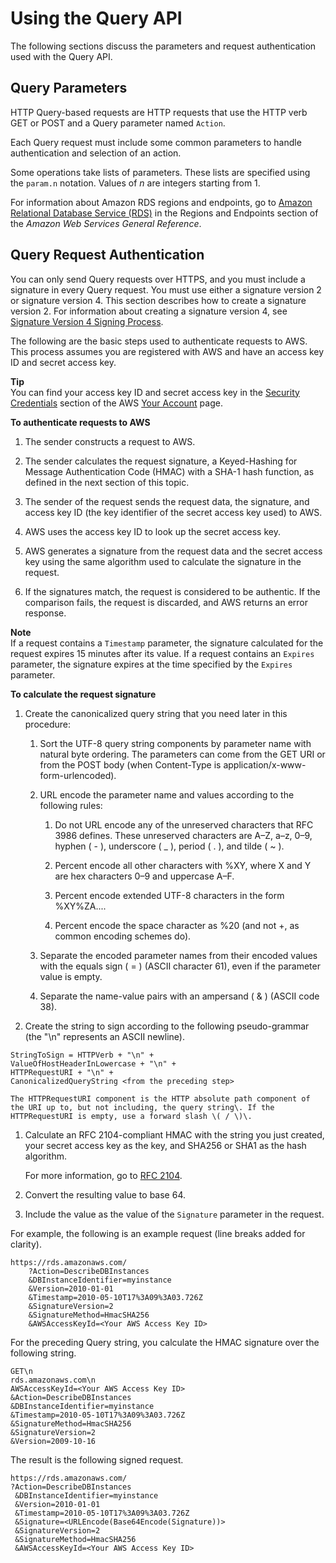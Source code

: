 # Using the Query API<a name="Using_the_Query_API"></a>

The following sections discuss the parameters and request authentication used with the Query API\.

## Query Parameters<a name="query-parameters"></a>

HTTP Query\-based requests are HTTP requests that use the HTTP verb GET or POST and a Query parameter named `Action`\.

Each Query request must include some common parameters to handle authentication and selection of an action\. 

Some operations take lists of parameters\. These lists are specified using the `param.n` notation\. Values of *n* are integers starting from 1\. 

For information about Amazon RDS regions and endpoints, go to [Amazon Relational Database Service \(RDS\)](http://docs.aws.amazon.com//general/latest/gr/rande.html#rds_region) in the Regions and Endpoints section of the *Amazon Web Services General Reference*\.

## Query Request Authentication<a name="query-authentication"></a>

You can only send Query requests over HTTPS, and you must include a signature in every Query request\. You must use either a signature version 2 or signature version 4\. This section describes how to create a signature version 2\. For information about creating a signature version 4, see [ Signature Version 4 Signing Process](http://docs.aws.amazon.com/general/latest/gr/signature-version-4.html)\. 

The following are the basic steps used to authenticate requests to AWS\. This process assumes you are registered with AWS and have an access key ID and secret access key\. 

**Tip**  
You can find your access key ID and secret access key in the [Security Credentials](https://portal.aws.amazon.com//gp/aws/developer/account/index.html?action=access-key) section of the AWS [Your Account](http://aws.amazon.com/account/) page\. 

**To authenticate requests to AWS**

1. The sender constructs a request to AWS\.

1. The sender calculates the request signature, a Keyed\-Hashing for Message Authentication Code \(HMAC\) with a SHA\-1 hash function, as defined in the next section of this topic\.

1. The sender of the request sends the request data, the signature, and access key ID \(the key identifier of the secret access key used\) to AWS\.

1. AWS uses the access key ID to look up the secret access key\.

1. AWS generates a signature from the request data and the secret access key using the same algorithm used to calculate the signature in the request\.

1. If the signatures match, the request is considered to be authentic\. If the comparison fails, the request is discarded, and AWS returns an error response\.

**Note**  
If a request contains a `Timestamp` parameter, the signature calculated for the request expires 15 minutes after its value\. If a request contains an `Expires` parameter, the signature expires at the time specified by the `Expires` parameter\. 

**To calculate the request signature**

1. Create the canonicalized query string that you need later in this procedure:

   1. Sort the UTF\-8 query string components by parameter name with natural byte ordering\. The parameters can come from the GET URI or from the POST body \(when Content\-Type is application/x\-www\-form\-urlencoded\)\.

   1. URL encode the parameter name and values according to the following rules:

      1. Do not URL encode any of the unreserved characters that RFC 3986 defines\. These unreserved characters are A–Z, a–z, 0–9, hyphen \( \- \), underscore \( \_ \), period \( \. \), and tilde \( \~ \)\.

      1. Percent encode all other characters with %XY, where X and Y are hex characters 0–9 and uppercase A–F\.

      1. Percent encode extended UTF\-8 characters in the form %XY%ZA\.\.\.\.

      1. Percent encode the space character as %20 \(and not \+, as common encoding schemes do\)\.

   1. Separate the encoded parameter names from their encoded values with the equals sign \( = \) \(ASCII character 61\), even if the parameter value is empty\.

   1. Separate the name\-value pairs with an ampersand \( & \) \(ASCII code 38\)\.

1.  Create the string to sign according to the following pseudo\-grammar \(the "\\n" represents an ASCII newline\)\. 

   ```
   StringToSign = HTTPVerb + "\n" +
   ValueOfHostHeaderInLowercase + "\n" +
   HTTPRequestURI + "\n" +
   CanonicalizedQueryString <from the preceding step>
   ```

    The HTTPRequestURI component is the HTTP absolute path component of the URI up to, but not including, the query string\. If the HTTPRequestURI is empty, use a forward slash \( / \)\. 

1. Calculate an RFC 2104\-compliant HMAC with the string you just created, your secret access key as the key, and SHA256 or SHA1 as the hash algorithm\.

   For more information, go to [RFC 2104](http://www.rfc-editor.org/rfc/rfc2104.txt)\.

1. Convert the resulting value to base 64\.

1. Include the value as the value of the `Signature` parameter in the request\.

For example, the following is an example request \(line breaks added for clarity\)\. 

```
https://rds.amazonaws.com/
    ?Action=DescribeDBInstances
    &DBInstanceIdentifier=myinstance
    &Version=2010-01-01
    &Timestamp=2010-05-10T17%3A09%3A03.726Z
    &SignatureVersion=2
    &SignatureMethod=HmacSHA256
    &AWSAccessKeyId=<Your AWS Access Key ID>
```

For the preceding Query string, you calculate the HMAC signature over the following string\. 

```
GET\n
rds.amazonaws.com\n
AWSAccessKeyId=<Your AWS Access Key ID>
&Action=DescribeDBInstances
&DBInstanceIdentifier=myinstance
&Timestamp=2010-05-10T17%3A09%3A03.726Z
&SignatureMethod=HmacSHA256
&SignatureVersion=2
&Version=2009-10-16
```

The result is the following signed request\. 

```
https://rds.amazonaws.com/
?Action=DescribeDBInstances
 &DBInstanceIdentifier=myinstance
 &Version=2010-01-01
 &Timestamp=2010-05-10T17%3A09%3A03.726Z
 &Signature=<URLEncode(Base64Encode(Signature))>
 &SignatureVersion=2
 &SignatureMethod=HmacSHA256
 &AWSAccessKeyId=<Your AWS Access Key ID>
```